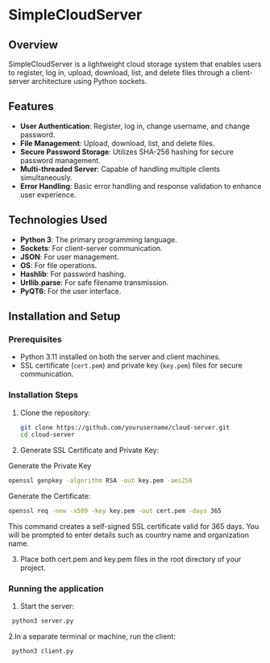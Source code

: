 # SimpleCloudServer

## Overview
SimpleCloudServer is a lightweight cloud storage system that enables users to register, log in, upload, download, list, and delete files through a client-server architecture using Python sockets. 

## Features
- **User  Authentication**: Register, log in, change username, and change password.
- **File Management**: Upload, download, list, and delete files.
- **Secure Password Storage**: Utilizes SHA-256 hashing for secure password management.
- **Multi-threaded Server**: Capable of handling multiple clients simultaneously.
- **Error Handling**: Basic error handling and response validation to enhance user experience.

## Technologies Used
- **Python 3**: The primary programming language.
- **Sockets**: For client-server communication.
- **JSON**: For user management.
- **OS**: For file operations.
- **Hashlib**: For password hashing.
- **Urllib.parse**: For safe filename transmission.
- **PyQT6**: For the user interface.

## Installation and Setup

### Prerequisites
- Python 3.11 installed on both the server and client machines.
- SSL certificate (`cert.pem`) and private key (`key.pem`) files for secure communication.

### Installation Steps
1. Clone the repository:
   ```bash
   git clone https://github.com/yourusername/cloud-server.git
   cd cloud-server
   ```

2. Generate SSL Certificate and Private Key:

  Generate the Private Key
  ```bash
  openssl genpkey -algorithm RSA -out key.pem -aes256
  ```

  Generate the Certificate:
  ```bash
  openssl req -new -x509 -key key.pem -out cert.pem -days 365
  ```
  This command creates a self-signed SSL certificate valid for 365 days. You will be prompted to enter details such as country name and organization name.

3. Place both cert.pem and key.pem files in the root directory of your project.

### Running the application
1. Start the server:
  ```bash
   python3 server.py
  ```
2.In a separate terminal or machine, run the client:
  ```bash
   python3 client.py
  ```

  

